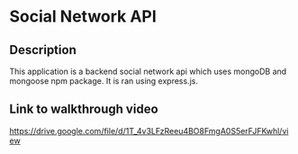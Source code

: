 # Social Network API

## Description
This application is a backend social network api which uses mongoDB and mongoose npm package. It is ran using express.js.

## Link to walkthrough video
https://drive.google.com/file/d/1T_4v3LFzReeu4BO8FmgA0S5erFJFKwhl/view